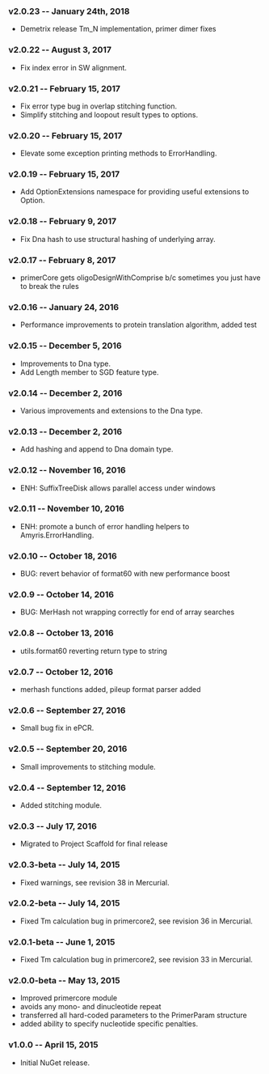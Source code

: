### v2.0.23 --  January 24th, 2018
* Demetrix release Tm_N implementation, primer dimer fixes

### v2.0.22 -- August 3, 2017
* Fix index error in SW alignment.

### v2.0.21 -- February 15, 2017
* Fix error type bug in overlap stitching function.
* Simplify stitching and loopout result types to options.

### v2.0.20 -- February 15, 2017
* Elevate some exception printing methods to ErrorHandling.

### v2.0.19 -- February 15, 2017
* Add OptionExtensions namespace for providing useful extensions to Option.

### v2.0.18 -- February 9, 2017
* Fix Dna hash to use structural hashing of underlying array.

### v2.0.17 -- February 8, 2017
* primerCore gets oligoDesignWithComprise b/c sometimes you just have to break the rules

### v2.0.16 -- January 24, 2016
* Performance improvements to protein translation algorithm,  added test

### v2.0.15 -- December 5, 2016
* Improvements to Dna type.
* Add Length member to SGD feature type.

### v2.0.14 -- December 2, 2016
* Various improvements and extensions to the Dna type.

### v2.0.13 -- December 2, 2016
* Add hashing and append to Dna domain type.

### v2.0.12 -- November 16, 2016
* ENH: SuffixTreeDisk allows parallel access under windows

### v2.0.11 -- November 10, 2016
* ENH: promote a bunch of error handling helpers to Amyris.ErrorHandling.

### v2.0.10 -- October 18, 2016
* BUG: revert behavior of format60 with new performance boost

### v2.0.9 -- October 14, 2016
* BUG: MerHash not wrapping correctly for end of array searches

### v2.0.8 -- October 13, 2016
* utils.format60 reverting return type to string

### v2.0.7 -- October 12, 2016
* merhash functions added, pileup format parser added

### v2.0.6 -- September 27, 2016
* Small bug fix in ePCR.

### v2.0.5 -- September 20, 2016
* Small improvements to stitching module.

### v2.0.4 -- September 12, 2016
* Added stitching module.

### v2.0.3 -- July 17, 2016
* Migrated to Project Scaffold for final release

### v2.0.3-beta -- July 14, 2015
* Fixed warnings, see revision 38 in Mercurial.

### v2.0.2-beta -- July 14, 2015
* Fixed Tm calculation bug in primercore2, see revision 36 in Mercurial.

### v2.0.1-beta -- June 1, 2015
* Fixed Tm calculation bug in primercore2, see revision 33 in Mercurial.

### v2.0.0-beta -- May 13, 2015
* Improved primercore module
* avoids any mono- and dinucleotide repeat
* transferred all hard-coded parameters to the PrimerParam structure
* added ability to specify nucleotide specific penalties.

### v1.0.0 -- April 15, 2015
* Initial NuGet release.
